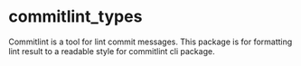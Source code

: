 # commitlint_types

Commitlint is a tool for lint commit messages.
This package is for formatting lint result to a readable style for commitlint cli package.